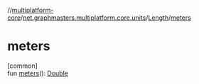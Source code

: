 //[multiplatform-core](../../../index.md)/[net.graphmasters.multiplatform.core.units](../index.md)/[Length](index.md)/[meters](meters.md)

# meters

[common]\
fun [meters](meters.md)(): [Double](https://kotlinlang.org/api/latest/jvm/stdlib/kotlin/-double/index.html)
